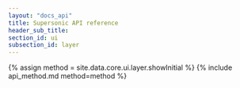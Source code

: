 ```yaml
---
layout: "docs_api"
title: Supersonic API reference
header_sub_title: 
section_id: ui
subsection_id: layer
---
```


{% assign method = site.data.core.ui.layer.showInitial %}
{% include api_method.md method=method %}

